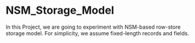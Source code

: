# NSM_Storage_Model
In this Project, we are going to experiment with NSM-based row-store storage model. For simplicity, we assume fixed-length records and fields.
